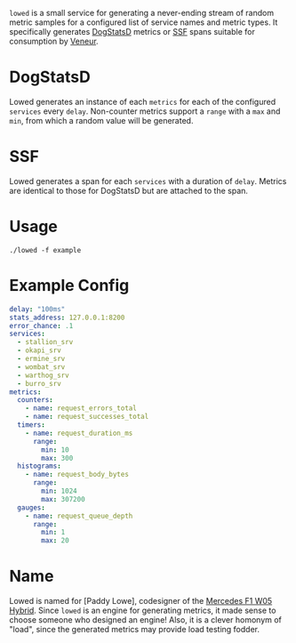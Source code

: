 `lowed` is a small service for generating a never-ending stream of random metric samples for a configured list of service names and metric types. It specifically generates [DogStatsD](http://docs.datadoghq.com/guides/dogstatsd/#datagram-format) metrics or [SSF](https://github.com/gphat/veneur/tree/master/ssf) spans suitable for consumption by [Veneur](https://github.com/stripe/veneur).

# DogStatsD

Lowed generates an instance of each `metrics` for each of the configured `services` every `delay`. Non-counter metrics support a `range` with a `max` and `min`, from which a random value will be generated.

# SSF

Lowed generates a span for each `services` with a duration of `delay`. Metrics are identical to those for DogStatsD but are attached to the span.

# Usage

```
./lowed -f example
```

# Example Config

```yaml
delay: "100ms"
stats_address: 127.0.0.1:8200
error_chance: .1
services:
  - stallion_srv
  - okapi_srv
  - ermine_srv
  - wombat_srv
  - warthog_srv
  - burro_srv
metrics:
  counters:
    - name: request_errors_total
    - name: request_successes_total
  timers:
    - name: request_duration_ms
      range:
        min: 10
        max: 300
  histograms:
    - name: request_body_bytes
      range:
        min: 1024
        max: 307200
  gauges:
    - name: request_queue_depth
      range:
        min: 1
        max: 20
```

# Name

Lowed is named for [Paddy Lowe], codesigner of the [Mercedes F1 W05 Hybrid](https://en.wikipedia.org/wiki/Mercedes_F1_W05_Hybrid). Since `lowed` is an engine for generating metrics, it made sense to choose someone who designed an engine! Also, it is a clever homonym of "load", since the generated metrics may provide load testing fodder.
